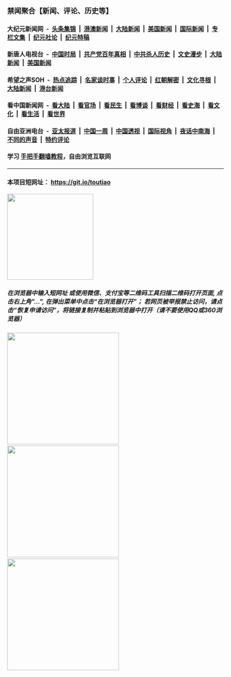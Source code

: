 ### 禁闻聚合【新闻、评论、历史等】

#### 大纪元新闻网 &nbsp;-&nbsp; [头条集锦](indexes/E头条集锦.md?t=02060411) &nbsp;|&nbsp; [港澳新闻](indexes/E港澳新闻.md?t=02060411)  &nbsp;|&nbsp; [大陆新闻](indexes/E大陆新闻.md?t=02060411) &nbsp;|&nbsp; [美国新闻](indexes/E美国新闻.md?t=02060411) &nbsp;|&nbsp; [国际新闻](indexes/E国际新闻.md?t=02060411) &nbsp;|&nbsp; [专栏文集](indexes/E专栏文集.md?t=02060411) &nbsp;|&nbsp; [纪元社论](indexes/E纪元社论.md?t=02060411) &nbsp;|&nbsp; [纪元特稿](indexes/E纪元特稿.md?t=02060411) 

#### 新唐人电视台 &nbsp;-&nbsp; [中国时局](indexes/N中国时局.md?t=02060411) &nbsp;|&nbsp; [共产党百年真相](indexes/N共产党百年真相.md?t=02060411) &nbsp;|&nbsp; [中共杀人历史](indexes/N中共杀人历史.md?t=02060411) &nbsp;|&nbsp; [文史漫步](indexes/N文史漫步.md?t=02060411) &nbsp;|&nbsp; [大陆新闻](indexes/N大陆新闻.md?t=02060411) &nbsp;|&nbsp; [美国新闻](indexes/N美国新闻.md?t=02060411)

#### 希望之声SOH &nbsp;-&nbsp; [热点追踪](indexes/H热点追踪.md?t=02060411) &nbsp;|&nbsp; [名家谈时事](indexes/H名家谈时事.md?t=02060411) &nbsp;|&nbsp; [个人评论](indexes/H个人评论.md?t=02060411)  &nbsp;|&nbsp; [红朝解密](indexes/H红朝解密.md?t=02060411) &nbsp;|&nbsp; [文化寻根](indexes/H文化寻根.md?t=02060411) &nbsp;|&nbsp; [大陆新闻](indexes/H大陆新闻.md?t=02060411) &nbsp;|&nbsp; [港台新闻](indexes/H港台新闻.md?t=02060411)

#### 看中国新闻网 &nbsp;-&nbsp; [看大陆](indexes/S看大陆.md?t=02060411) &nbsp;|&nbsp; [看官场](indexes/S看官场.md?t=02060411) &nbsp;|&nbsp; [看民生](indexes/S看民生.md?t=02060411)  &nbsp;|&nbsp; [看博谈](indexes/S看博谈.md?t=02060411) &nbsp;|&nbsp; [看财经](indexes/S看财经.md?t=02060411) &nbsp;|&nbsp; [看史海](indexes/S看史海.md?t=02060411) &nbsp;|&nbsp; [看文化](indexes/S看文化.md?t=02060411) &nbsp;|&nbsp; [看生活](indexes/S看生活.md?t=02060411) &nbsp;|&nbsp; [看世界](indexes/S看世界.md?t=02060411)

#### 自由亚洲电台 &nbsp;-&nbsp; [亚太报道](indexes/R亚太报道.md?t=02060411) &nbsp;|&nbsp; [中国一周](indexes/R中国一周.md?t=02060411) &nbsp;|&nbsp; [中国透视](indexes/R中国透视.md?t=02060411)  &nbsp;|&nbsp; [国际视角](indexes/R国际视角.md?t=02060411) &nbsp;|&nbsp; [夜话中南海](indexes/R夜话中南海.md?t=02060411) &nbsp;|&nbsp; [不同的声音](indexes/R不同的声音.md?t=02060411) &nbsp;|&nbsp; [特约评论](indexes/R特约评论.md?t=02060411)

#### 学习 [手把手翻墙教程](https://github.com/gfw-breaker/guides/wiki)，自由浏览互联网

----

#### 本项目短网址： https://git.io/toutiao
<img src="https://raw.githubusercontent.com/gfw-breaker/banned-news/master/scripts/img/qr.png" width="200px"/>  

##### 在浏览器中输入短网址 或使用微信、支付宝等二维码工具扫描二维码打开页面, 点击右上角"...", 在弹出菜单中点击“在浏览器打开”； 若网页被举报禁止访问，请点击“恢复申请访问”，将链接复制并粘贴到浏览器中打开（请不要使用QQ或360浏览器）

<img src="https://raw.githubusercontent.com/gfw-breaker/banned-news/master/scripts/img/1.png" width="260px"/> &nbsp; <img src="https://raw.githubusercontent.com/gfw-breaker/banned-news/master/scripts/img/2.png" width="260px"/> &nbsp; <img src="https://raw.githubusercontent.com/gfw-breaker/banned-news/master/scripts/img/3.png" width="260px"/>
